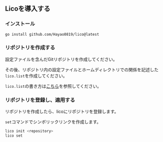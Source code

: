 ## Licoを導入する

### インストール
```bash
go install github.com/Hayao0819/lico@latest
```

### リポジトリを作成する

設定ファイルを含んだGitリポジトリを作成してください。

その後、リポジトリ内の設定ファイルとホームディレクトリでの関係を記述した`lico.list`を作成してください。

`lico.list`の書き方は[こちら](./config.md)を参照してください。



### リポジトリを登録し、適用する

リポジトリを作成したら、licoにリポジトリを登録します。

`set`コマンドでシンボリックリンクを作成します。

```bash
lico init <repository>
lico set
```
